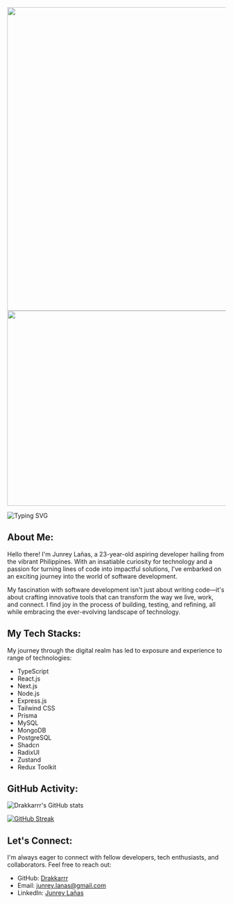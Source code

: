 <div align="center">
  <img src="https://media.giphy.com/media/WSBeyxvC1jH496xQGA/giphy.gif" width="700" height="auto"/>
</div>

<div align="center">
  <img src="https://media.giphy.com/media/dWesBcTLavkZuG35MI/giphy.gif" width="700" height="450"/>
</div>

![Typing SVG](https://readme-typing-svg.herokuapp.com?size=57&duration=1800&color=00DB4D&multiline=true&width=1200&height=150&lines=Welcome+Visitor!;I'm+Junrey+La%C3%B1as%2C+An+aspiring+dev💻+;++++++)

## About Me:
Hello there! I'm Junrey Lañas, a 23-year-old aspiring developer hailing from the vibrant Philippines. With an insatiable curiosity for technology and a passion for turning lines of code into impactful solutions, I've embarked on an exciting journey into the world of software development.

My fascination with software development isn't just about writing code—it's about crafting innovative tools that can transform the way we live, work, and connect. I find joy in the process of building, testing, and refining, all while embracing the ever-evolving landscape of technology.

## My Tech Stacks:
My journey through the digital realm has led to exposure and experience to range of technologies:

- TypeScript
- React.js
- Next.js
- Node.js
- Express.js
- Tailwind CSS
- Prisma
- MySQL
- MongoDB
- PostgreSQL
- Shadcn
- RadixUI
- Zustand
- Redux Toolkit



## GitHub Activity:

![Drakkarrr's GitHub stats](https://github-readme-stats.vercel.app/api?username=Drakkarrr&show_icons=true&theme=midnight-purple)


[![GitHub Streak](https://github-readme-streak-stats.herokuapp.com/?user=Drakkarrr&theme=soft-green&date_format=M%20j%5B%2C%20Y%5D)](https://git.io/streak-stats)

## Let's Connect:
I'm always eager to connect with fellow developers, tech enthusiasts, and collaborators. Feel free to reach out:

- GitHub: [Drakkarrr](https://github.com/Drakkarrr)
- Email: junrey.lanas@gmail.com
- LinkedIn: [Junrey Lañas](https://www.linkedin.com/in/junreylañas/)
